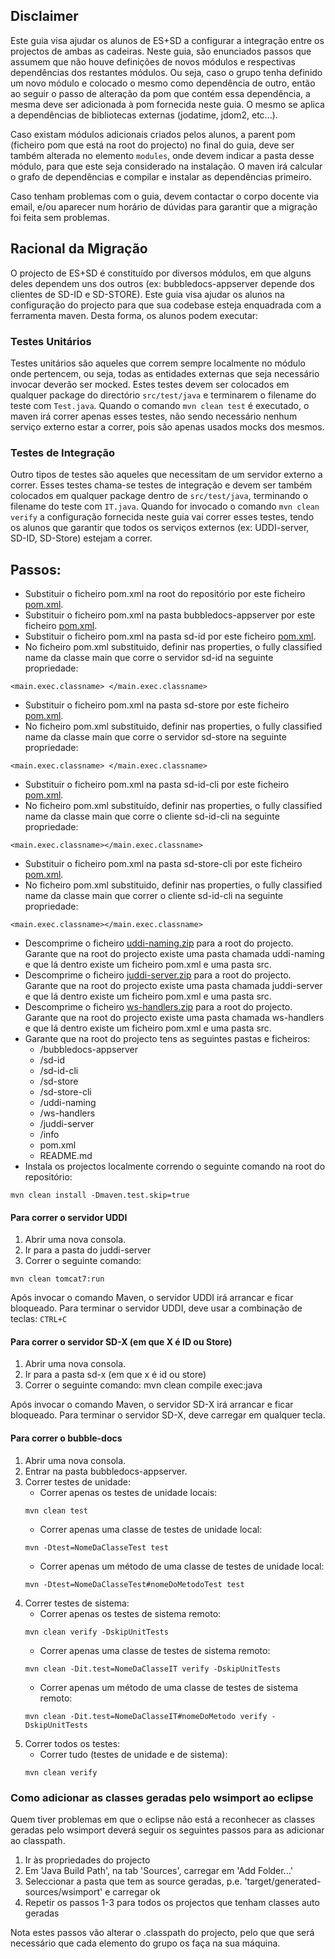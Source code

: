 ## Disclaimer

Este guia visa ajudar os alunos de ES+SD a configurar a integração entre os projectos de ambas as cadeiras. Neste guia, são enunciados passos que assumem que não houve definições de novos módulos e respectivas dependências dos restantes módulos. Ou seja, caso o grupo tenha definido um novo módulo e colocado o mesmo como dependência de outro, então ao seguir o passo de alteração da pom que contém essa dependência, a mesma deve ser adicionada à pom fornecida neste guia. O mesmo se aplica a dependências de bibliotecas externas (jodatime, jdom2, etc...).

Caso existam módulos adicionais criados pelos alunos, a parent pom (ficheiro pom que está na root do projecto) no final do guia, deve ser também alterada no elemento `modules`, onde devem indicar a pasta desse módulo, para que este seja considerado na instalação. O maven irá calcular o grafo de dependências e compilar e instalar as dependências primeiro.

Caso tenham problemas com o guia, devem contactar o corpo docente via email, e/ou aparecer num horário de dúvidas para garantir que a migração foi feita sem problemas.


## Racional da Migração

O projecto de ES+SD é constituído por diversos módulos, em que alguns deles dependem uns dos outros (ex: bubbledocs-appserver depende dos clientes de SD-ID e SD-STORE). Este guia visa ajudar os alunos na configuração do projecto para que sua codebase esteja enquadrada com a ferramenta maven. Desta forma, os alunos podem executar:

### Testes Unitários
Testes unitários são aqueles que correm sempre localmente no módulo onde pertencem, ou seja, todas as entidades externas que seja necessário invocar deverão ser mocked. Estes testes devem ser colocados em qualquer package do directório `src/test/java` e terminarem o filename do teste com `Test.java`. Quando o comando `mvn clean test` é executado, o maven irá correr apenas esses testes, não sendo necessário nenhum serviço externo estar a correr, pois são apenas usados mocks dos mesmos.

### Testes de Integração
Outro tipos de testes são aqueles que necessitam de um servidor externo a correr. Esses testes chama-se testes de integração e devem ser também colocados em qualquer package dentro de `src/test/java`, terminando o filename do teste com `IT.java`. Quando for invocado o comando `mvn clean verify` a configuração fornecida neste guia vai correr esses testes, tendo os alunos que garantir que todos os serviços externos (ex: UDDI-server, SD-ID, SD-Store) estejam a correr.

## Passos:

* Substituir o ficheiro pom.xml na root do repositório por este ficheiro [pom.xml](https://github.com/tecnico-softeng-distsys-2015/migration/raw/master/assets/pom.xml).
* Substituir o ficheiro pom.xml na pasta bubbledocs-appserver por este ficheiro [pom.xml](https://github.com/tecnico-softeng-distsys-2015/migration/raw/master/assets/bubbledocs-appserver-pom.xml).
* Substituir o ficheiro pom.xml na pasta sd-id por este ficheiro [pom.xml](https://github.com/tecnico-softeng-distsys-2015/migration/raw/master/assets/sd-id-pom.xml).
* No ficheiro pom.xml substituido, definir nas properties, o fully classified name da classe main que corre o servidor sd-id na seguinte propriedade:
```
<main.exec.classname> </main.exec.classname>
```
* Substituir o ficheiro pom.xml na pasta sd-store por este ficheiro [pom.xml](https://github.com/tecnico-softeng-distsys-2015/migration/raw/master/assets/sd-store-pom.xml).
* No ficheiro pom.xml substituido, definir nas properties, o fully classified name da classe main que corre o servidor sd-store na seguinte propriedade:
```
<main.exec.classname> </main.exec.classname>
```
* Substituir o ficheiro pom.xml na pasta sd-id-cli por este ficheiro [pom.xml](https://github.com/tecnico-softeng-distsys-2015/migration/raw/master/assets/sd-id-cli-pom.xml).
* No ficheiro pom.xml substituído, definir nas properties, o fully classified name da classe main que corre o cliente sd-id-cli na seguinte propriedade:
```
<main.exec.classname></main.exec.classname>
```
* Substituir o ficheiro pom.xml na pasta sd-store-cli por este ficheiro [pom.xml](https://github.com/tecnico-softeng-distsys-2015/migration/raw/master/assets/sd-store-cli-pom.xml).
* No ficheiro pom.xml substituido, definir nas properties, o fully classified name da classe main que correr o cliente sd-id-cli na seguinte propriedade:
```
<main.exec.classname></main.exec.classname>
```
* Descomprime o ficheiro [uddi-naming.zip](https://github.com/tecnico-softeng-distsys-2015/migration/raw/master/assets//uddi-naming.zip) para a root do projecto. Garante que na root do projecto existe uma pasta chamada uddi-naming e que lá dentro existe um ficheiro pom.xml e uma pasta src.
* Descomprime o ficheiro [juddi-server.zip](https://github.com/tecnico-softeng-distsys-2015/migration/raw/master/assets/juddi-server.zip) para a root do projecto. Garante que na root do projecto existe uma pasta chamada juddi-server e que lá dentro existe um ficheiro pom.xml e uma pasta src.
* Descomprime o ficheiro [ws-handlers.zip](https://github.com/tecnico-softeng-distsys-2015/migration/raw/master/assets/ws-handlers.zip) para a root do projecto. Garante que na root do projecto existe uma pasta chamada ws-handlers e que lá dentro existe um ficheiro pom.xml e uma pasta src.
* Garante que na root do projecto tens as seguintes pastas e ficheiros:
	* /bubbledocs-appserver
	* /sd-id
	* /sd-id-cli
	* /sd-store
	* /sd-store-cli
	* /uddi-naming
	* /ws-handlers
	* /juddi-server
	* /info
	* pom.xml
	* README.md
* Instala os projectos localmente correndo o seguinte comando na root do repositório:
```
mvn clean install -Dmaven.test.skip=true
```


#### Para correr o servidor UDDI

1. Abrir uma nova consola.
2. Ir para a pasta do juddi-server
3. Correr o seguinte comando:
```
mvn clean tomcat7:run
```

Após invocar o comando Maven, o servidor UDDI irá arrancar e ficar bloqueado.
Para terminar o servidor UDDI, deve usar a combinação de teclas: `CTRL+C`

#### Para correr o servidor SD-X (em que X é ID ou Store)

1. Abrir uma nova consola.
2. Ir para a pasta sd-x (em que x é id ou store)
3. Correr o seguinte comando: mvn clean compile exec:java

Após invocar o comando Maven, o servidor SD-X irá arrancar e ficar bloqueado.
Para terminar o servidor SD-X, deve carregar em qualquer tecla.

#### Para correr o bubble-docs

1. Abrir uma nova consola.
2. Entrar na pasta bubbledocs-appserver.
3. Correr testes de unidade:
	* Correr apenas os testes de unidade locais:
	```
	mvn clean test
	```
	* Correr apenas uma classe de testes de unidade local:
	```
	mvn -Dtest=NomeDaClasseTest test
	```
	* Correr apenas um método de uma classe de testes de unidade local:
	```
	mvn -Dtest=NomeDaClasseTest#nomeDoMetodoTest test
	```
4. Correr testes de sistema:
	* Correr apenas os testes de sistema remoto:
	```
	mvn clean verify -DskipUnitTests
	```
	* Correr apenas uma classe de testes de sistema remoto:
	```
	mvn clean -Dit.test=NomeDaClasseIT verify -DskipUnitTests
	```
	* Correr apenas um método de uma classe de testes de sistema remoto:
	```
	mvn clean -Dit.test=NomeDaClasseIT#nomeDoMetodo verify -DskipUnitTests
	```
5. Correr todos os testes:
	* Correr tudo (testes de unidade e de sistema):
	```
	mvn clean verify
	```
	
### Como adicionar as classes geradas pelo wsimport ao eclipse
Quem tiver problemas em que o eclipse não está a reconhecer as classes geradas pelo wsimport deverá seguir os seguintes passos para as adicionar ao classpath.

 1. Ir às propriedades do projecto
 2. Em 'Java Build Path', na tab 'Sources', carregar em 'Add Folder...'
 3. Seleccionar a pasta que tem as source geradas, p.e. 'target/generated-sources/wsimport' e carregar ok
 4. Repetir os passos 1-3  para todos os projectos que tenham classes auto geradas

Nota estes passos vão alterar o .classpath do projecto, pelo que que será necessário que cada elemento do grupo os faça na sua máquina.
